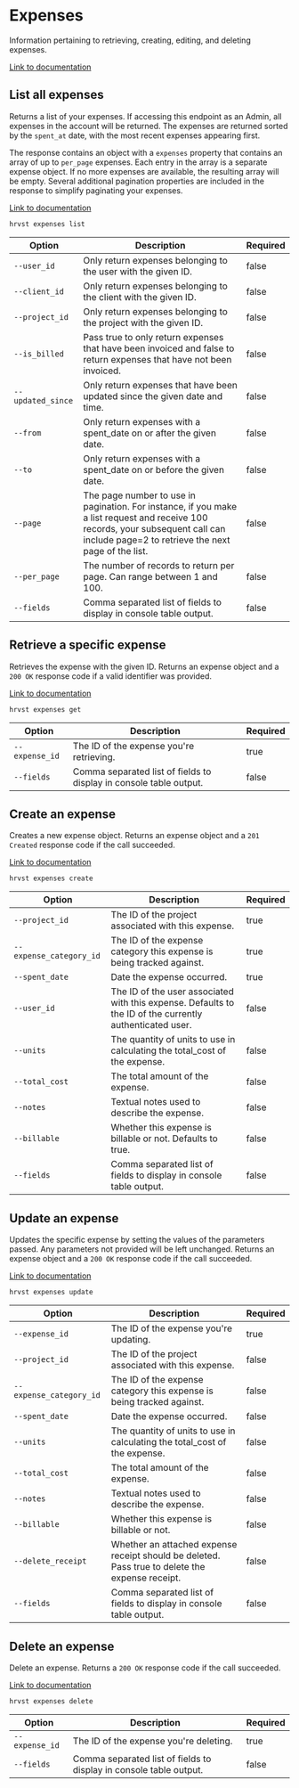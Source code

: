 # Expenses

Information pertaining to retrieving, creating, editing, and deleting expenses.

[Link to documentation](https://help.getharvest.com/api-v2/expenses-api/expenses/expenses/)

## List all expenses

Returns a list of your expenses. If accessing this endpoint as an Admin, all expenses in the account will be returned. The expenses are returned sorted by the `spent_at` date, with the most recent expenses appearing first.

The response contains an object with a `expenses` property that contains an array of up to `per_page` expenses. Each entry in the array is a separate expense object. If no more expenses are available, the resulting array will be empty. Several additional pagination properties are included in the response to simplify paginating your expenses.

[Link to documentation](https://help.getharvest.com/api-v2/expenses-api/expenses/expenses/#list-all-expenses)

```
hrvst expenses list
```

| Option            | Description                                                                                                                                                                            | Required |
| ----------------- | -------------------------------------------------------------------------------------------------------------------------------------------------------------------------------------- | -------- |
| `--user_id`       | Only return expenses belonging to the user with the given ID.                                                                                                                          | false    |
| `--client_id`     | Only return expenses belonging to the client with the given ID.                                                                                                                        | false    |
| `--project_id`    | Only return expenses belonging to the project with the given ID.                                                                                                                       | false    |
| `--is_billed`     | Pass true to only return expenses that have been invoiced and false to return expenses that have not been invoiced.                                                                    | false    |
| `--updated_since` | Only return expenses that have been updated since the given date and time.                                                                                                             | false    |
| `--from`          | Only return expenses with a spent_date on or after the given date.                                                                                                                     | false    |
| `--to`            | Only return expenses with a spent_date on or before the given date.                                                                                                                    | false    |
| `--page`          | The page number to use in pagination. For instance, if you make a list request and receive 100 records, your subsequent call can include page=2 to retrieve the next page of the list. | false    |
| `--per_page`      | The number of records to return per page. Can range between 1 and 100.                                                                                                                 | false    |
| `--fields`        | Comma separated list of fields to display in console table output.                                                                                                                     | false    |

## Retrieve a specific expense

Retrieves the expense with the given ID. Returns an expense object and a `200 OK` response code if a valid identifier was provided.

[Link to documentation](https://help.getharvest.com/api-v2/expenses-api/expenses/expenses/#retrieve-an-expense)

```
hrvst expenses get
```

| Option         | Description                                                        | Required |
| -------------- | ------------------------------------------------------------------ | -------- |
| `--expense_id` | The ID of the expense you're retrieving.                           | true     |
| `--fields`     | Comma separated list of fields to display in console table output. | false    |

## Create an expense

Creates a new expense object. Returns an expense object and a `201 Created` response code if the call succeeded.

[Link to documentation](https://help.getharvest.com/api-v2/expenses-api/expenses/expenses/#create-an-expense)

```
hrvst expenses create
```

| Option                  | Description                                                                                              | Required |
| ----------------------- | -------------------------------------------------------------------------------------------------------- | -------- |
| `--project_id`          | The ID of the project associated with this expense.                                                      | true     |
| `--expense_category_id` | The ID of the expense category this expense is being tracked against.                                    | true     |
| `--spent_date`          | Date the expense occurred.                                                                               | true     |
| `--user_id`             | The ID of the user associated with this expense. Defaults to the ID of the currently authenticated user. | false    |
| `--units`               | The quantity of units to use in calculating the total_cost of the expense.                               | false    |
| `--total_cost`          | The total amount of the expense.                                                                         | false    |
| `--notes`               | Textual notes used to describe the expense.                                                              | false    |
| `--billable`            | Whether this expense is billable or not. Defaults to true.                                               | false    |
| `--fields`              | Comma separated list of fields to display in console table output.                                       | false    |

## Update an expense

Updates the specific expense by setting the values of the parameters passed. Any parameters not provided will be left unchanged. Returns an expense object and a `200 OK` response code if the call succeeded.

[Link to documentation](https://help.getharvest.com/api-v2/expenses-api/expenses/expenses/#update-an-expense)

```
hrvst expenses update
```

| Option                  | Description                                                                                     | Required |
| ----------------------- | ----------------------------------------------------------------------------------------------- | -------- |
| `--expense_id`          | The ID of the expense you're updating.                                                          | true     |
| `--project_id`          | The ID of the project associated with this expense.                                             | false    |
| `--expense_category_id` | The ID of the expense category this expense is being tracked against.                           | false    |
| `--spent_date`          | Date the expense occurred.                                                                      | false    |
| `--units`               | The quantity of units to use in calculating the total_cost of the expense.                      | false    |
| `--total_cost`          | The total amount of the expense.                                                                | false    |
| `--notes`               | Textual notes used to describe the expense.                                                     | false    |
| `--billable`            | Whether this expense is billable or not.                                                        | false    |
| `--delete_receipt`      | Whether an attached expense receipt should be deleted. Pass true to delete the expense receipt. | false    |
| `--fields`              | Comma separated list of fields to display in console table output.                              | false    |

## Delete an expense

Delete an expense. Returns a `200 OK` response code if the call succeeded.

[Link to documentation](https://help.getharvest.com/api-v2/expenses-api/expenses/expenses/#delete-an-expense)

```
hrvst expenses delete
```

| Option         | Description                                                        | Required |
| -------------- | ------------------------------------------------------------------ | -------- |
| `--expense_id` | The ID of the expense you're deleting.                             | true     |
| `--fields`     | Comma separated list of fields to display in console table output. | false    |
